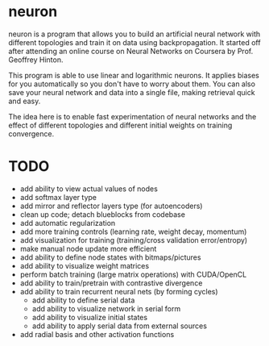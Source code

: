 neuron
======

neuron is a program that allows you to build an artificial neural network 
with different topologies and train it on data using backpropagation. It
started off after attending an online course on Neural Networks on
Coursera by Prof. Geoffrey Hinton.

This program is able to use linear and logarithmic neurons. It applies
biases for you automatically so you don't have to worry about them. You 
can also save your neural network and data into a single file, making 
retrieval quick and easy.

The idea here is to enable fast experimentation of neural networks and
the effect of different topologies and different initial weights on
training convergence.

TODO
====
- add ability to view actual values of nodes
- add softmax layer type
- add mirror and reflector layers type (for autoencoders)
- clean up code; detach blueblocks from codebase
- add automatic regularization
- add more training controls (learning rate, weight decay, momentum)
- add visualization for training (training/cross validation error/entropy)
- make manual node update more efficient
- add ability to define node states with bitmaps/pictures
- add ability to visualize weight matrices
- perform batch training (large matrix operations) with CUDA/OpenCL
- add ability to train/pretrain with contrastive divergence
- add ability to train recurrent neural nets (by forming cycles)
  - add ability to define serial data
  - add ability to visualize network in serial form
  - add ability to visualize initial states
  - add ability to apply serial data from external sources
- add radial basis and other activation functions
